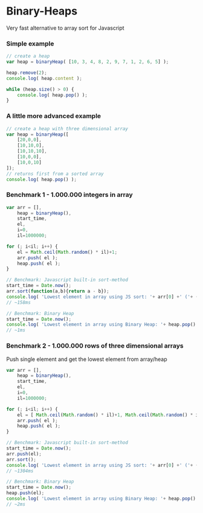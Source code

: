 Binary-Heaps
============

Very fast alternative to array sort for Javascript

### Simple example
```javascript
// create a heap
var heap = binaryHeap( [10, 3, 4, 8, 2, 9, 7, 1, 2, 6, 5] );

heap.remove(2);
console.log( heap.content );

while (heap.size() > 0) {
	console.log( heap.pop() );
}
```

### A little more advanced example
```javascript
// create a heap with three dimensional array
var heap = binaryHeap([
	[20,0,0],
	[10,10,0],
	[10,10,10],
	[10,0,0],
	[10,0,10]
]);
// returns first from a sorted array
console.log( heap.pop() );
```

### Benchmark 1 - 1.000.000 integers in array
```javascript
var arr = [],
	heap = binaryHeap(),
	start_time,
	el,
	i=0,
	il=1000000;

for (; i<il; i++) {
	el = Math.ceil(Math.random() * il)+1;
	arr.push( el );
	heap.push( el );
}

// Benchmark: Javascript built-in sort-method
start_time = Date.now();
arr.sort(function(a,b){return a - b});
console.log( 'Lowest element in array using JS sort: '+ arr[0] +' ('+ ( Date.now() - start_time ) +'ms)');
// ~158ms

// Benchmark: Binary Heap
start_time = Date.now();
console.log( 'Lowest element in array using Binary Heap: '+ heap.pop() +' ('+ ( Date.now() - start_time ) +'ms)');
// ~1ms
```

### Benchmark 2 - 1.000.000 rows of three dimensional arrays
Push single element and get the lowest element from array/heap
```javascript
var arr = [],
	heap = binaryHeap(),
	start_time,
	el,
	i=0,
	il=1000000;

for (; i<il; i++) {
	el = [ Math.ceil(Math.random() * il)+1, Math.ceil(Math.random() * il)+1, Math.ceil(Math.random() * il)+1 ];
	arr.push( el );
	heap.push( el );
}

// Benchmark: Javascript built-in sort-method
start_time = Date.now();
arr.push(el);
arr.sort();
console.log( 'Lowest element in array using JS sort: '+ arr[0] +' ('+ ( Date.now() - start_time ) +'ms)');
// ~1304ms

// Benchmark: Binary Heap
start_time = Date.now();
heap.push(el);
console.log( 'Lowest element in array using Binary Heap: '+ heap.pop() +' ('+ ( Date.now() - start_time ) +'ms)');
// ~2ms
```

